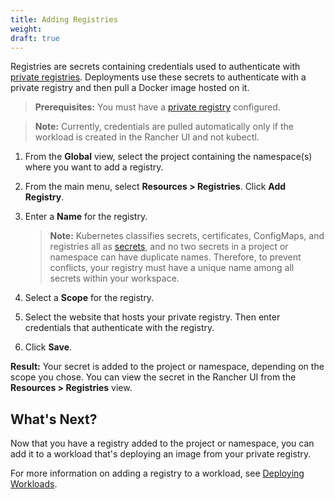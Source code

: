 ```yaml
---
title: Adding Registries
weight: 
draft: true
---
```


Registries are secrets containing credentials used to authenticate with [private registries](https://kubernetes.io/docs/tasks/configure-pod-container/pull-image-private-registry/). Deployments use these secrets to authenticate with a private registry and then pull a Docker image hosted on it.

>**Prerequisites:** You must have a [private registry](https://docs.docker.com/registry/deploying/) configured.

>**Note:** Currently, credentials are pulled automatically only if the workload is created in the Rancher UI and not kubectl.

1. From the **Global** view, select the project containing the namespace(s) where you want to add a registry.

1. From the main menu, select **Resources > Registries**. Click **Add Registry**.

1. Enter a **Name** for the registry.

    >**Note:** Kubernetes classifies secrets, certificates, ConfigMaps, and registries all as [secrets](https://kubernetes.io/docs/concepts/configuration/secret/), and no two secrets in a project or namespace can have duplicate names. Therefore, to prevent conflicts, your registry must have a unique name among all secrets within your workspace.

1. Select a **Scope** for the registry.

1. Select the website that hosts your private registry. Then enter credentials that authenticate with the registry.

1. Click **Save**.
	
**Result:** Your secret is added to the project or namespace, depending on the scope you chose. You can view the secret in the Rancher UI from the **Resources > Registries** view.

## What's Next?

Now that you have a registry added to the project or namespace, you can add it to a workload that's deploying an image from your private registry.

For more information on adding a registry to a workload, see [Deploying Workloads](../../workloads/deploy-workloads).
